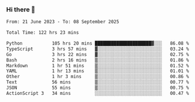 ### Hi there 👋

<!--
**swd125/swd125** is a ✨ _special_ ✨ repository because its `README.md` (this file) appears on your GitHub profile.

Here are some ideas to get you started:

- 🔭 I’m currently working on ...
- 🌱 I’m currently learning ...
- 👯 I’m looking to collaborate on ...
- 🤔 I’m looking for help with ...
- 💬 Ask me about ...
- 📫 How to reach me: ...
- 😄 Pronouns: ...
- ⚡ Fun fact: ...
-->

<!--START_SECTION:waka-->

```txt
From: 21 June 2023 - To: 08 September 2025

Total Time: 122 hrs 23 mins

Python           105 hrs 20 mins █████████████████████▓░░░   86.08 %
TypeScript       3 hrs 57 mins   ▓░░░░░░░░░░░░░░░░░░░░░░░░   03.24 %
Go               3 hrs 22 mins   ▓░░░░░░░░░░░░░░░░░░░░░░░░   02.75 %
Bash             2 hrs 16 mins   ▒░░░░░░░░░░░░░░░░░░░░░░░░   01.86 %
Markdown         1 hr 51 mins    ▒░░░░░░░░░░░░░░░░░░░░░░░░   01.52 %
YAML             1 hr 13 mins    ▒░░░░░░░░░░░░░░░░░░░░░░░░   01.01 %
Other            1 hr 3 mins     ▒░░░░░░░░░░░░░░░░░░░░░░░░   00.86 %
Text             56 mins         ▒░░░░░░░░░░░░░░░░░░░░░░░░   00.77 %
JSON             55 mins         ▒░░░░░░░░░░░░░░░░░░░░░░░░   00.75 %
ActionScript 3   34 mins         ░░░░░░░░░░░░░░░░░░░░░░░░░   00.47 %
```

<!--END_SECTION:waka-->
